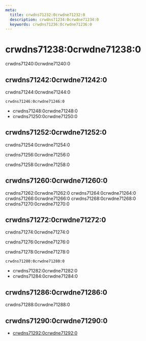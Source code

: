 ```yaml
---
meta:
  title: crwdns71232:0crwdne71232:0
  description: crwdns71234:0crwdne71234:0
  keywords: crwdns71236:0crwdne71236:0
---
```


# crwdns71238:0crwdne71238:0
crwdns71240:0crwdne71240:0

<entry-ad />

## crwdns71242:0crwdne71242:0
crwdns71244:0crwdne71244:0

`crwdns71246:0crwdne71246:0`
- crwdns71248:0crwdne71248:0
- crwdns71250:0crwdne71250:0


## crwdns71252:0crwdne71252:0
crwdns71254:0crwdne71254:0

  crwdns71256:0crwdne71256:0

  crwdns71258:0crwdne71258:0

## crwdns71260:0crwdne71260:0
crwdns71262:0crwdne71262:0
<alert type="success">crwdns71264:0crwdne71264:0</alert>
<alert type="info">crwdns71266:0crwdne71266:0</alert>
<alert type="warning">crwdns71268:0crwdne71268:0</alert>
<alert type="error">crwdns71270:0crwdne71270:0</alert>

## crwdns71272:0crwdne71272:0
crwdns71274:0crwdne71274:0

  crwdns71276:0crwdne71276:0

  crwdns71278:0crwdne71278:0

  `crwdns71280:0crwdne71280:0`
  - crwdns71282:0crwdne71282:0
  - crwdns71284:0crwdne71284:0

## crwdns71286:0crwdne71286:0
crwdns71288:0crwdne71288:0

## crwdns71290:0crwdne71290:0
  - [crwdns71292:0crwdne71292:0]()

<endmatter />
